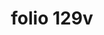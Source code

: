 ---
layout: edition
title: folio 129v
manuscript: Florence, Biblioteca Marucelliana, Carte Rajna XIX.15
sigla: R
iip: r129v.tif
milestone: 258
---